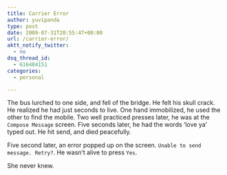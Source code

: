 ```yaml
---
title: Carrier Error
author: yuvipanda
type: post
date: 2009-07-31T20:55:47+00:00
url: /carrier-error/
aktt_notify_twitter:
  - no
dsq_thread_id:
  - 616484151
categories:
  - personal

---
```

The bus lurched to one side, and fell of the bridge. He felt his skull crack. He realized he had just seconds to live. One hand immobilized, he used the other to find the mobile. Two well practiced presses later, he was at the `Compose Message` screen. Five seconds later, he had the words &#8216;love ya&#8217; typed out. He hit send, and died peacefully.

Five second later, an error popped up on the screen. `Unable to send message. Retry?`. He wasn&#8217;t alive to press `Yes`.

She never knew.